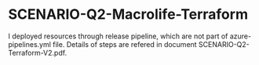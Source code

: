 # SCENARIO-Q2-Macrolife-Terraform
I deployed resources through release pipeline, which are not part of azure-pipelines.yml file. Details of steps are refered in document SCENARIO-Q2-Terraform-V2.pdf. 

